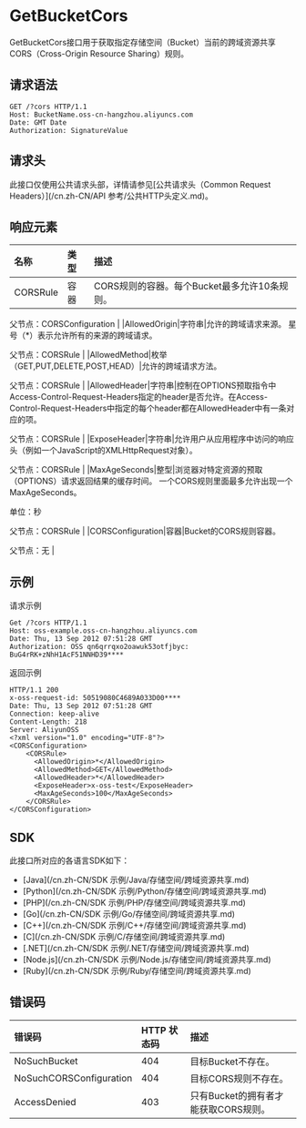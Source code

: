 # GetBucketCors

GetBucketCors接口用于获取指定存储空间（Bucket）当前的跨域资源共享CORS（Cross-Origin Resource Sharing）规则。

## 请求语法

```
GET /?cors HTTP/1.1
Host: BucketName.oss-cn-hangzhou.aliyuncs.com
Date: GMT Date
Authorization: SignatureValue
```

## 请求头

此接口仅使用公共请求头部，详情请参见[公共请求头（Common Request Headers）](/cn.zh-CN/API 参考/公共HTTP头定义.md)。

## 响应元素

|名称|类型|描述|
|:-|:-|:-|
|CORSRule|容器|CORS规则的容器。每个Bucket最多允许10条规则。

父节点：CORSConfiguration |
|AllowedOrigin|字符串|允许的跨域请求来源。 星号（\*）表示允许所有的来源的跨域请求。

父节点：CORSRule |
|AllowedMethod|枚举（GET,PUT,DELETE,POST,HEAD）|允许的跨域请求方法。

父节点：CORSRule |
|AllowedHeader|字符串|控制在OPTIONS预取指令中Access-Control-Request-Headers指定的header是否允许。在Access-Control-Request-Headers中指定的每个header都在AllowedHeader中有一条对应的项。

父节点：CORSRule |
|ExposeHeader|字符串|允许用户从应用程序中访问的响应头（例如一个JavaScript的XMLHttpRequest对象）。

父节点：CORSRule |
|MaxAgeSeconds|整型|浏览器对特定资源的预取（OPTIONS）请求返回结果的缓存时间。 一个CORS规则里面最多允许出现一个MaxAgeSeconds。

单位：秒

父节点：CORSRule |
|CORSConfiguration|容器|Bucket的CORS规则容器。

父节点：无 |

## 示例

请求示例

```
Get /?cors HTTP/1.1
Host: oss-example.oss-cn-hangzhou.aliyuncs.com  
Date: Thu, 13 Sep 2012 07:51:28 GMT
Authorization: OSS qn6qrrqxo2oawuk53otfjbyc: BuG4rRK+zNhH1AcF51NNHD39****
```

返回示例

```
HTTP/1.1 200
x-oss-request-id: 50519080C4689A033D00****
Date: Thu, 13 Sep 2012 07:51:28 GMT
Connection: keep-alive
Content-Length: 218  
Server: AliyunOSS
<?xml version="1.0" encoding="UTF-8"?>
<CORSConfiguration>
    <CORSRule>
      <AllowedOrigin>*</AllowedOrigin>
      <AllowedMethod>GET</AllowedMethod>
      <AllowedHeader>*</AllowedHeader>
      <ExposeHeader>x-oss-test</ExposeHeader>
      <MaxAgeSeconds>100</MaxAgeSeconds>
    </CORSRule>
</CORSConfiguration>
```

## SDK

此接口所对应的各语言SDK如下：

-   [Java](/cn.zh-CN/SDK 示例/Java/存储空间/跨域资源共享.md)
-   [Python](/cn.zh-CN/SDK 示例/Python/存储空间/跨域资源共享.md)
-   [PHP](/cn.zh-CN/SDK 示例/PHP/存储空间/跨域资源共享.md)
-   [Go](/cn.zh-CN/SDK 示例/Go/存储空间/跨域资源共享.md)
-   [C++](/cn.zh-CN/SDK 示例/C++/存储空间/跨域资源共享.md)
-   [C](/cn.zh-CN/SDK 示例/C/存储空间/跨域资源共享.md)
-   [.NET](/cn.zh-CN/SDK 示例/.NET/存储空间/跨域资源共享.md)
-   [Node.js](/cn.zh-CN/SDK 示例/Node.js/存储空间/跨域资源共享.md)
-   [Ruby](/cn.zh-CN/SDK 示例/Ruby/存储空间/跨域资源共享.md)

## 错误码

|错误码|HTTP 状态码|描述|
|:--|:-------|:-|
|NoSuchBucket|404|目标Bucket不存在。|
|NoSuchCORSConfiguration|404|目标CORS规则不存在。|
|AccessDenied|403|只有Bucket的拥有者才能获取CORS规则。|

